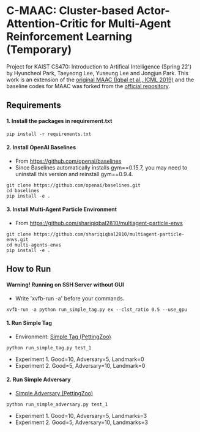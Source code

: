 # C-MAAC: Cluster-based Actor-Attention-Critic for Multi-Agent Reinforcement Learning (Temporary)
Project for KAIST CS470: Introduction to Artifical Intelligence (Spring 22') by Hyuncheol Park, Taeyeong Lee, Yuseung Lee and Jongjun Park. This work is an extension of the [original MAAC (Iqbal et al., ICML 2019)](https://arxiv.org/abs/1810.02912) and the baseline codes for MAAC was forked from the [official repository](https://github.com/shariqiqbal2810/MAAC).

## Requirements
#### 1. Install the packages in requirement.txt
```shell
pip install -r requirements.txt 
```

#### 2. Install OpenAI Baselines
* From https://github.com/openai/baselines
* Since Baselines automatically installs gym==0.15.7, you may need to uninstall this version and reinstall gym==0.9.4.
```shell
git clone https://github.com/openai/baselines.git
cd baselines
pip install -e .
```

#### 3. Install Multi-Agent Particle Environment
* From https://github.com/shariqiqbal2810/multiagent-particle-envs
```shell
git clone https://github.com/shariqiqbal2810/multiagent-particle-envs.git
cd multi-agents-envs
pip install -e .
```

## How to Run 

#### Warning! Running on SSH Server without GUI
* Write 'xvfb-run -a' before your commands.
```shell
xvfb-run -a python run_simple_tag.py ex --clst_ratio 0.5 --use_gpu
```

#### 1. Run Simple Tag 
* Environment: [Simple Tag (PettingZoo)](https://www.pettingzoo.ml/mpe/simple_tag)
```shell
python run_simple_tag.py test_1
```
* Experiment 1. Good=10, Adversary=5, Landmark=0
* Experiment 2. Good=5, Adversary=10, Landmark=0

#### 2. Run Simple Adversary 
* [Simple Adversary (PettingZoo)](https://www.pettingzoo.ml/mpe/simple_adversary)
```shell
python run_simple_adversary.py test_1
```
* Experiment 1. Good=10, Adversary=5, Landmarks=3
* Experiment 2. Good=5, Adversary=10, Landmarks=3
